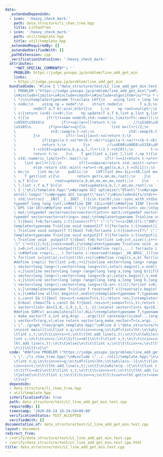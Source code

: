 ```yaml
---
data:
  _extendedDependsOn:
  - icon: ':heavy_check_mark:'
    path: data_structure/li_chao_tree.hpp
    title: LiChaoTree
  - icon: ':heavy_check_mark:'
    path: util/template.hpp
    title: util/template.hpp
  _extendedRequiredBy: []
  _extendedVerifiedWith: []
  _pathExtension: cpp
  _verificationStatusIcon: ':heavy_check_mark:'
  attributes:
    '*NOT_SPECIAL_COMMENTS*': ''
    PROBLEM: https://judge.yosupo.jp/problem/line_add_get_min
    links:
    - https://judge.yosupo.jp/problem/line_add_get_min
  bundledCode: "#line 1 \"data_structure/test/LC_line_add_get_min.test.cpp\"\n#define\
    \ PROBLEM \"https://judge.yosupo.jp/problem/line_add_get_min\"\n#line 2 \"data_structure/li_chao_tree.hpp\"\
    \n#include<limits>\n#include<cmath>\n#include<algorithm>\n/**\n * @brief LiChaoTree\n\
    \ */\n\ntemplate<typename T>\nclass LHT{\n    using lint = long long;\n    struct\
    \ node;\n    using np = node*;\n    struct node{\n        T a,b;\n        np ch[2]={nullptr,nullptr};\n\
    \        node(T a,T b):a(a),b(b){}\n    };\n    np root=nullptr;\n    T sign(T\
    \ x){return (x>0)-(x<0);}\n    np update(T a,T b,lint p,lint q,lint l,lint r,np\
    \ t){\n        if(!t)t=new node(0,std::numeric_limits<T>::max());\n        //\u533A\
    \u9593\u5916\n        if(r<=p||q<=l)return t;\n        //\u5168\u3066\u533A\u9593\
    \u5185\n        if(p<=l&&r<=q){\n            lint m=(l+r)/2;\n            if(a*m+b<=(t->a)*m+(t->b)){\n\
    \                std::swap(a,t->a);\n                std::swap(b,t->b);\n    \
    \        }\n            if(r-l==1||a==t->a)return t;\n            if(sign((a-t->a)*l+(b-t->b))*sign((a-t->a)*m+(b-t->b))<=0)t->ch[0]=update(a,b,p,q,l,m,t->ch[0]);\n\
    \            if(sign((a-t->a)*m+(b-t->b))*sign((a-t->a)*r+(b-t->b))<=0)t->ch[1]=update(a,b,p,q,m,r,t->ch[1]);\n\
    \            return t;\n        }\n        //\u4E00\u90E8\u533A\u9593\u5185\n\
    \        t->ch[0]=update(a,b,p,q,l,(l+r)/2,t->ch[0]);\n        t->ch[1]=update(a,b,p,q,(l+r)/2,r,t->ch[1]);\n\
    \        return t;\n    }\n    T get(lint x,lint l,lint r,np t){\n        if(!t)return\
    \ std::numeric_limits<T>::max();\n        if(r-l==1)return t->a*x+t->b;\n    \
    \    lint m=(l+r)/2;\n        if(l<=x&&x<m)return std::min(t->a*x+t->b,get(x,l,m,t->ch[0]));\n\
    \        else return std::min(t->a*x+t->b,get(x,m,r,t->ch[1]));\n    }\n    lint\
    \ mn;\n    lint mx;\n    public:\n    LHT(lint mn=-1LL<<30,lint mx=1LL<<30):mn(mn),mx(mx){}\n\
    \    T get(lint x){\n        return get(x,mn,mx,root);\n    }\n    void add_line(T\
    \ a,T b){\n        root=update(a,b,mn,mx,mn,mx,root);\n    }\n    void add_segment(lint\
    \ l,lint r,T a,T b){\n        root=update(a,b,l,r,mn,mx,root);\n    }\n};\n#line\
    \ 2 \"util/template.hpp\"\n#pragma GCC optimize(\"Ofast\")\n#pragma GCC optimize(\"\
    unroll-loops\")\n#pragma GCC target(\"avx\")\n#include<bits/stdc++.h>\nusing namespace\
    \ std;\nstruct __INIT__{__INIT__(){cin.tie(0);ios::sync_with_stdio(false);cout<<fixed<<setprecision(15);}}__INIT__;\n\
    typedef long long lint;\n#define INF (1LL<<60)\n#define IINF (1<<30)\n#define\
    \ EPS (1e-10)\n#define endl ('\\n')\ntypedef vector<lint> vec;\ntypedef vector<vector<lint>>\
    \ mat;\ntypedef vector<vector<vector<lint>>> mat3;\ntypedef vector<string> svec;\n\
    typedef vector<vector<string>> smat;\ntemplate<typename T>inline void numout(T\
    \ t){bool f=0;for(auto i:t){cout<<(f?\" \":\"\")<<i<INF/2?i:\"INF\";f=1;}cout<<endl;}\n\
    template<typename T>inline void numout2(T t){for(auto i:t)numout(i);}\ntemplate<typename\
    \ T>inline void output(T t){bool f=0;for(auto i:t){cout<<(f?\" \":\"\")<<i;f=1;}cout<<endl;}\n\
    template<typename T>inline void output2(T t){for(auto i:t)output(i);}\ntemplate<typename\
    \ T>inline void _output(T t){bool f=0;for(lint i=0;i<t.size();i++){cout<<f?\"\"\
    :\" \"<<t[i];f=1;}cout<<endl;}\ntemplate<typename T>inline void _output2(T t){for(lint\
    \ i=0;i<t.size();i++)output(t[i]);}\n#define rep(i,...) for(auto i:range(__VA_ARGS__))\
    \ \n#define rrep(i,...) for(auto i:reversed(range(__VA_ARGS__)))\n#define repi(i,a,b)\
    \ for(lint i=lint(a);i<(lint)(b);++i)\n#define rrepi(i,a,b) for(lint i=lint(b)-1;i>=lint(a);--i)\n\
    #define irep(i) for(lint i=0;;++i)\ninline vector<long long> range(long long n){if(n<=0)return\
    \ vector<long long>();vector<long long>v(n);iota(v.begin(),v.end(),0LL);return\
    \ v;}\ninline vector<long long> range(long long a,long long b){if(b<=a)return\
    \ vector<long long>();vector<long long>v(b-a);iota(v.begin(),v.end(),a);return\
    \ v;}\ninline vector<long long> range(long long a,long long b,long long c){if((b-a+c-1)/c<=0)return\
    \ vector<long long>();vector<long long>v((b-a+c-1)/c);for(int i=0;i<(int)v.size();++i)v[i]=i?v[i-1]+c:a;return\
    \ v;}\ntemplate<typename T>inline T reversed(T v){reverse(v.begin(),v.end());return\
    \ v;}\n#define all(n) begin(n),end(n)\ntemplate<typename T,typename E>bool chmin(T&\
    \ s,const E& t){bool res=s>t;s=min<T>(s,t);return res;}\ntemplate<typename T,typename\
    \ E>bool chmax(T& s,const E& t){bool res=s<t;s=max<T>(s,t);return res;}\nconst\
    \ vector<lint> dx={1,0,-1,0,1,1,-1,-1};\nconst vector<lint> dy={0,1,0,-1,1,-1,1,-1};\n\
    #define SUM(v) accumulate(all(v),0LL)\ntemplate<typename T,typename ...Args>auto\
    \ make_vector(T x,int arg,Args ...args){if constexpr(sizeof...(args)==0)return\
    \ vector<T>(arg,x);else return vector(arg,make_vector<T>(x,args...));}\n//#include\
    \ \"../graph_tree/graph_template.hpp\"\n#line 4 \"data_structure/test/LC_line_add_get_min.test.cpp\"\
    \n\nint main(){\n\tlint n,q;\n\tcin>>n>>q;\n\tLHT<lint>lht;\n\twhile(n--){\n\t\
    \tlint s,t;\n\t\tcin>>s>>t;\n\t\tlht.add_line(s,t);\n\t}\n\twhile(q--){\n\t\t\
    lint c;\n\t\tcin>>c;\n\t\tif(c==0){\n\t\t\tlint s,t;\n\t\t\tcin>>s>>t;\n\t\t\t\
    lht.add_line(s,t);\n\t\t}else{\n\t\t\tlint x;\n\t\t\tcin>>x;\n\t\t\tcout<<lht.get(x)<<endl;\n\
    \t\t}\n\t}\n}\n"
  code: "#define PROBLEM \"https://judge.yosupo.jp/problem/line_add_get_min\"\n#include\
    \ \"../li_chao_tree.hpp\"\n#include \"../../util/template.hpp\"\n\nint main(){\n\
    \tlint n,q;\n\tcin>>n>>q;\n\tLHT<lint>lht;\n\twhile(n--){\n\t\tlint s,t;\n\t\t\
    cin>>s>>t;\n\t\tlht.add_line(s,t);\n\t}\n\twhile(q--){\n\t\tlint c;\n\t\tcin>>c;\n\
    \t\tif(c==0){\n\t\t\tlint s,t;\n\t\t\tcin>>s>>t;\n\t\t\tlht.add_line(s,t);\n\t\
    \t}else{\n\t\t\tlint x;\n\t\t\tcin>>x;\n\t\t\tcout<<lht.get(x)<<endl;\n\t\t}\n\
    \t}\n}"
  dependsOn:
  - data_structure/li_chao_tree.hpp
  - util/template.hpp
  isVerificationFile: true
  path: data_structure/test/LC_line_add_get_min.test.cpp
  requiredBy: []
  timestamp: '2020-09-24 10:34:58+09:00'
  verificationStatus: TEST_ACCEPTED
  verifiedWith: []
documentation_of: data_structure/test/LC_line_add_get_min.test.cpp
layout: document
redirect_from:
- /verify/data_structure/test/LC_line_add_get_min.test.cpp
- /verify/data_structure/test/LC_line_add_get_min.test.cpp.html
title: data_structure/test/LC_line_add_get_min.test.cpp
---
```

